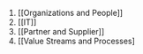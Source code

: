 1. [[Organizations and People]]
2. [[IT]]
3. [[Partner and Supplier]]
4. [[Value Streams and Processes]

